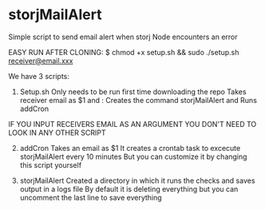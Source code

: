 # storjMailAlert
Simple script to send email alert when storj Node encounters an error

EASY RUN AFTER CLONING:
$ chmod +x setup.sh && sudo ./setup.sh receiver@email.xxx

We have 3 scripts:

1. Setup.sh
  Only needs to be run first time downloading the repo
  Takes receiver email as $1 and :
  Creates the command storjMailAlert and
  Runs addCron 
  
  IF YOU INPUT RECEIVERS EMAIL AS AN ARGUMENT YOU DON'T NEED TO LOOK IN ANY OTHER SCRIPT

2. addCron
  Takes an email as $1
  It creates a crontab task to excecute storjMailAlert every 10 minutes
  But you can customize it by changing this script yourself
  
3. storjMailAlert
  Created a directory in which it runs the checks and saves output in a logs file
  By default it is deleting everything  but you can uncomment the last line to save everything
